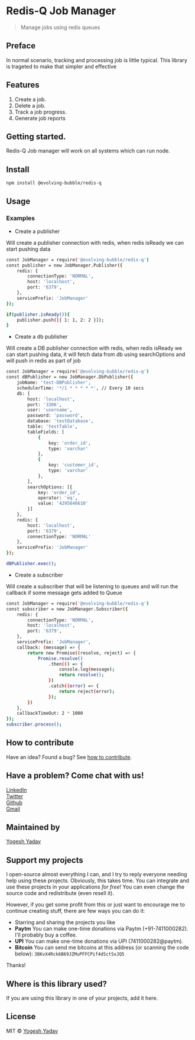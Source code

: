 # Redis-Q Job Manager
> Manage jobs using redis queues

## Preface
In normal scenario, tracking and processing job is little typical. This library is trageted to make that simpler and effective

## Features
1. Create a job.
2. Delete a job.
3. Track a job progress.
4. Generate job reports

## Getting started.
Redis-Q Job manager will work on all systems which can run node.

## Install
```bash
npm install @evolving-bubble/redis-q
```

## Usage

### Examples

 - Create a publisher

Will create a publisher connection with redis, when redis isReady we can start pushing data

```bash
const JobManager = require('@evolving-bubble/redis-q')
const publisher = new JobManager.Publisher({
    redis: {
        connectionType: 'NORMAL',
        host: 'localhost',
        port: '6379',
    },
    servicePrefix: 'JobManager'
});

if(publisher.isReady()){
    publisher.push([{ 1: 1, 2: 2 }]);
}
```

 - Create a db publisher

Will create a DB publisher connection with redis, when redis isReady we can start pushing data, it will fetch data from db using searchOptions and will push in redis as part of job


```bash
const JobManager = require('@evolving-bubble/redis-q')
const dBPublisher = new JobManager.DbPublisher({
    jobName: 'test-DBPublisher',
    schedulerTime: '*/1 * * * * *', // Every 10 secs
    db: {
        host: 'localhost',
        port: '3306',
        user: 'username',
        password: 'password',
        database: 'testDatabase',
        table: 'testTable',
        tableFields: [
            {
                key: 'order_id',
                type: 'varchar'
            },
            {
                key: 'customer_id',
                type: 'varchar'
            },
        ],
        searchOptions: [{
            key: 'order_id',
            operator: 'eq',
            value: '4295046610'
        }]
    },
    redis: {
        host: 'localhost',
        port: '6379',
        connectionType: 'NORMAL'
    },
    servicePrefix: 'JobManager'
});

dBPublisher.exec();
```

 - Create a subscriber

 Will create a subscriber that will be listening to queues and will run the callback if some message gets added to Queue

```bash
const JobManager = require('@evolving-bubble/redis-q')
const subscriber = new JobManager.Subscriber({
    redis: {
        connectionType: 'NORMAL',
        host: 'localhost',
        port: '6379',
    },
    servicePrefix: 'JobManager',
    callback: (message) => {
        return new Promise((resolve, reject) => {
            Promise.resolve()
                .then(() => {
                    console.log(message);
                    return resolve();
                })
                .catch((error) => {
                    return reject(error);
                });
        })
    },
    callbackTimeOut: 2 * 1000
});
subscriber.process();
```

## How to contribute
Have an idea? Found a bug? See [how to contribute][contributing].

## Have a problem? Come chat with us! ##
[LinkedIn](https://www.linkedin.com/in/yogeshyadav108098)<br />
[Twitter](https://twitter.com/Yogeshyadav098)<br />
[Github](https://github.com/yogeshyadav108098)<br />
[Gmail](<mailto:yogeshyadav108098@gmail.com>)

## Maintained by ##
[Yogesh Yadav](https://www.linkedin.com/in/yogeshyadav108098/)

## Support my projects

I open-source almost everything I can, and I try to reply everyone needing help using these projects. Obviously,
this takes time. You can integrate and use these projects in your applications *for free*! You can even change the source code and redistribute (even resell it).

However, if you get some profit from this or just want to encourage me to continue creating stuff, there are few ways you can do it:

 - Starring and sharing the projects you like
 - **Paytm** You can make one-time donations via Paytm (+91-7411000282). I'll probably buy a coffee.
 - **UPI** You can make one-time donations via UPI (7411000282@paytm).
 - **Bitcoin** You can send me bitcoins at this address (or scanning the code below): `3BKvX4Rck6B69JZMuPFFCPif4dSctSxJQ5`

Thanks!


## Where is this library used?
If you are using this library in one of your projects, add it here.


## License
MIT © [Yogesh Yadav](https://www.linkedin.com/in/yogeshyadav108098/)

[contributing]: /CONTRIBUTING.md
